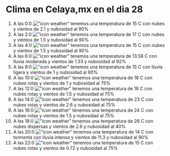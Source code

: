 # Clima en Celaya,mx en el dia 28

1. A las 0:0 !["icon weather"](http://openweathermap.org/img/w/04n.png) tenemos una temperatura de 15 C con nubes y  vientos de 2.1 y nubosidad al 90%
1. A las 2:0 !["icon weather"](http://openweathermap.org/img/w/04n.png) tenemos una temperatura de 17 C con nubes y  vientos de 1.5 y nubosidad al 90%
1. A las 4:0 !["icon weather"](http://openweathermap.org/img/w/04n.png) tenemos una temperatura de 15 C con nubes y  vientos de 1.5 y nubosidad al 90%
1. A las 6:0 !["icon weather"](http://openweathermap.org/img/w/10n.png) tenemos una temperatura de 13.58 C con lluvia moderada y  vientos de 1.33 y nubosidad al 92%
1. A las 8:0 !["icon weather"](http://openweathermap.org/img/w/10n.png) tenemos una temperatura de 15 C con lluvia ligera y  vientos de 1 y nubosidad al 90%
1. A las 10:0 !["icon weather"](http://openweathermap.org/img/w/04d.png) tenemos una temperatura de 18 C con nubes rotas y  vientos de 1 y nubosidad al 75%
1. A las 12:0 !["icon weather"](http://openweathermap.org/img/w/04d.png) tenemos una temperatura de 18 C con nubes rotas y  vientos de 1.5 y nubosidad al 75%
1. A las 14:0 !["icon weather"](http://openweathermap.org/img/w/04d.png) tenemos una temperatura de 23 C con nubes rotas y  vientos de 2.6 y nubosidad al 75%
1. A las 16:0 !["icon weather"](http://openweathermap.org/img/w/04d.png) tenemos una temperatura de 24 C con nubes rotas y  vientos de 1.5 y nubosidad al 75%
1. A las 18:0 !["icon weather"](http://openweathermap.org/img/w/03d.png) tenemos una temperatura de 26 C con nubes dispersas y  vientos de 2.6 y nubosidad al 40%
1. A las 20:0 !["icon weather"](http://openweathermap.org/img/w/11n.png) tenemos una temperatura de 14 C con tormenta con lluvia intensa y  vientos de 11.3 y nubosidad al 90%
1. A las 22:0 !["icon weather"](http://openweathermap.org/img/w/04n.png) tenemos una temperatura de 15 C con nubes rotas y  vientos de 0.72 y nubosidad al 75%
